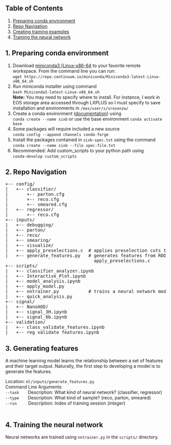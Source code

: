## Table of Contents
1. [Preparing conda environment](#1.-preparing-conda-environment)
2. [Repo Navigation](#2.-repo-navigation)
3. [Creating training examples](#3.-creating-training-examples)
4. [Training the neural network](#4.-training-the-neural-network)
<!-- 4. [Analyzing the network performance](#4.-analyzing-network-performance) -->



## 1. Preparing conda environment

1. Download [miniconda3 (Linux-x86-64](https://repo.anaconda.com/miniconda/Miniconda3-latest-Linux-x86_64.sh) to your favorite remote workspace. From the command line you can run: <br>
 ```wget https://repo.continuum.io/miniconda/Miniconda3-latest-Linux-x86_64.sh```
2. Run miniconda installer using command<br> `bash Miniconda3-latest-Linux-x86_64.sh` <br> **Note:** You may need to specify where to install. For instance, I work in EOS storage area accessed through LXPLUS so I must specify to save installation and environments in `/eos/user/s/srosenzw/`
3. Create a conda environment ([documentation](https://docs.conda.io/projects/conda/en/latest/user-guide/tasks/manage-environments.html)) using<br> `conda create --name sixb` or use the base environment `conda activate base`
4. Some packages will require included a new source<br> `conda config --append channels conda-forge` 
5. Install the packages contained in `sixb-spec.txt` using the command<br>
 ```conda create --name sixb --file spec-file.txt```
 6. Recommended: Add custom_scripts to your python path using<br> `conda-develop custom_scripts`


## 2. Repo Navigation
<pre>
+-- config/
|   +-- classifier/
|       +-- parton.cfg
|       +-- reco.cfg
|       +-- smeared.cfg
|   +-- regressor/
|       +-- reco.cfg
+-- inputs/
|   +-- debugging/
|   +-- parton/
|   +-- reco/
|   +-- smearing/
|   +-- visualize/
|   +-- apply_preselections.c  # applies preselection cuts to signal/NanoAOD files
|   +-- generate_features.py   # generates features from ROOT file generated by 
                                 apply_preselections.c
+-- scripts/
|   +-- classifier_analyzer.ipynb
|   +-- Interactive_Plot.ipynb
|   +-- model_analysis.ipynb
|   +-- apply_model.py
|   +-- nntrainer.py           # trains a neural network model
|   +-- quick_analysis.py
+-- signal/
|   +-- NanoAOD/
|   +-- signal_3H.ipynb
|   +-- signal_6b.ipynb
+-- validation/
|   +-- class_validate_features.ipynb
|   +-- reg_validate_features.ipynb
</pre>

## 3. Generating features
A machine learning model learns the relationship between a set of features and their target output. Naturally, the first step to developing a model is to generate the features.

Location: ```ml/inputs/generate_features.py```<br>
Command Line Arguments:<br>
```--task```  Description: What kind of neural network? (classifier, regressor)<br>
```--type```  Description: What kind of sample? (reco, parton, smeared)<br>
```--run```  &nbsp;&nbsp;Description: Index of training session (*integer*) <br>
              
 ## 4. Training the neural network
Neural networks are trained using ```nntrainer.py``` in the ```scripts/``` directory.